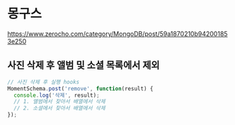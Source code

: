 # 몽구스

<https://www.zerocho.com/category/MongoDB/post/59a1870210b942001853e250>

## 사진 삭제 후 앨범 및 소셜 목록에서 제외

```js
// 사진 삭제 후 실행 hooks
MomentSchema.post('remove', function(result) {
  console.log('삭제', result);
  // 1. 앨범에서 찾아서 배열에서 삭제
  // 2. 소셜에서 찾아서 배열에서 삭제
});
```
